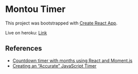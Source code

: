 # Montou Timer

This project was bootstrapped with [Create React App](https://github.com/facebook/create-react-app).

Live on heroku: [Link](https://montou-timer.herokuapp.com/)

## References

- [Countdown timer with months using React and Moment.js](https://agatatocz.medium.com/countdown-timer-with-months-using-react-and-moment-js-fa40b86c2dd4)
- [Creating an “Accurate” JavaScript Timer](https://medium.com/@sayes2x/creating-an-accurate-javascript-timer-function-in-react-255f3f5cf50c)
